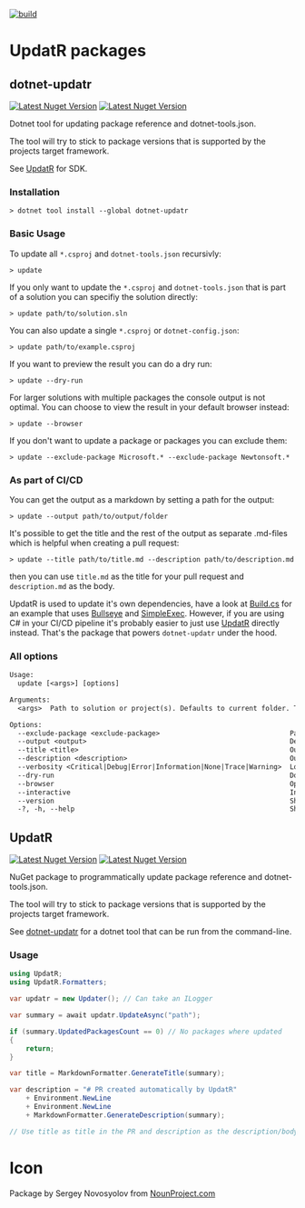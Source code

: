 <!--
GENERATED FILE - DO NOT EDIT
This file was generated by [MarkdownSnippets](https://github.com/SimonCropp/MarkdownSnippets).
Source File: /mdsource/README.source.md
To change this file edit the source file and then run MarkdownSnippets.
-->

[![build](https://github.com/OskarKlintrot/UpdatR/actions/workflows/build.yml/badge.svg)](https://github.com/OskarKlintrot/UpdatR/actions/workflows/build.yml) <!-- singleLineInclude: header. path: /mdsource/header.include.md -->

# UpdatR packages

## dotnet-updatr <!-- include: cli-readme. path: /mdsource/cli-readme.include.md -->

[![Latest Nuget Version](https://badgen.net/nuget/v/dotnet-updatr/latest)](https://www.nuget.org/packages/dotnet-updatr/)
[![Latest Nuget Version](https://badgen.net/nuget/dt/dotnet-updatr)](https://www.nuget.org/packages/dotnet-updatr/)

Dotnet tool for updating package reference and dotnet-tools.json.

The tool will try to stick to package versions that is supported by the projects target framework.

See [UpdatR](#updatr) for SDK.

### Installation

```
> dotnet tool install --global dotnet-updatr
```

### Basic Usage

To update all `*.csproj` and `dotnet-tools.json` recursivly:

```
> update
```

If you only want to update the `*.csproj` and `dotnet-tools.json` that is part of a solution you can specifiy the solution directly:

```
> update path/to/solution.sln
```

You can also update a single `*.csproj` or `dotnet-config.json`:

```
> update path/to/example.csproj
```

If you want to preview the result you can do a dry run:

```
> update --dry-run
```

For larger solutions with multiple packages the console output is not optimal. You can choose to view the result in your default browser instead:

```
> update --browser
```

If you don't want to update a package or packages you can exclude them:

```
> update --exclude-package Microsoft.* --exclude-package Newtonsoft.*
```

### As part of CI/CD

You can get the output as a markdown by setting a path for the output:

```
> update --output path/to/output/folder
```

It's possible to get the title and the rest of the output as separate .md-files which is helpful when creating a pull request:

```
> update --title path/to/title.md --description path/to/description.md
```

then you can use `title.md` as the title for your pull request and `description.md` as the body.

UpdatR is used to update it's own dependencies, have a look at [Build.cs](https://github.com/OskarKlintrot/UpdatR/blob/main/tools/Build/Build.cs) for an example that uses [Bullseye](https://www.nuget.org/packages/Bullseye) and [SimpleExec](https://www.nuget.org/packages/SimpleExec). However, if you are using C# in your CI/CD pipeline it's probably easier to just use [UpdatR](#updatr) directly instead. That's the package that powers `dotnet-updatr` under the hood.

### All options

<!-- snippet: cli-usage.txt -->
```txt
Usage:
  update [<args>] [options]

Arguments:
  <args>  Path to solution or project(s). Defaults to current folder. Target can be a specific file or folder. If target is a folder then all *.csproj-files and dontet-config.json-files will be processed. [default: .]

Options:
  --exclude-package <exclude-package>                                Package to exlude. Supports * as wildcard. []
  --output <output>                                                  Defaults to "output.md". Explicitly set to fileName.txt to generate plain text instead of markdown. []
  --title <title>                                                    Outputs title to path. []
  --description <description>                                        Outputs description to path. []
  --verbosity <Critical|Debug|Error|Information|None|Trace|Warning>  Log level. [default: Warning]
  --dry-run                                                          Do not save any changes. [default: False]
  --browser                                                          Open summary in browser. [default: False]
  --interactive                                                      Interaction with user is possible. [default: False]
  --version                                                          Show version information
  -?, -h, --help                                                     Show help and usage information
```
<!-- endSnippet -->
<!-- endInclude -->

## UpdatR <!-- include: sdk-readme. path: /mdsource/sdk-readme.include.md -->

[![Latest Nuget Version](https://badgen.net/nuget/v/UpdatR/latest)](https://www.nuget.org/packages/UpdatR/)
[![Latest Nuget Version](https://badgen.net/nuget/dt/UpdatR)](https://www.nuget.org/packages/UpdatR/)

NuGet package to programmatically update package reference and dotnet-tools.json.

The tool will try to stick to package versions that is supported by the projects target framework.

See [dotnet-updatr](#dotnet-updatr) for a dotnet tool that can be run from the command-line.

### Usage

<!-- snippet: SampleUsage -->
```cs
using UpdatR;
using UpdatR.Formatters;

var updatr = new Updater(); // Can take an ILogger

var summary = await updatr.UpdateAsync("path");

if (summary.UpdatedPackagesCount == 0) // No packages where updated
{
    return;
}

var title = MarkdownFormatter.GenerateTitle(summary);

var description = "# PR created automatically by UpdatR"
    + Environment.NewLine
    + Environment.NewLine
    + MarkdownFormatter.GenerateDescription(summary);

// Use title as title in the PR and description as the description/body in the PR
```
<!-- endSnippet -->
<!-- endInclude -->

# Icon <!-- include: footer. path: /mdsource/footer.include.md -->
Package by Sergey Novosyolov from [NounProject.com](http://NounProject.com) <!-- endInclude -->
